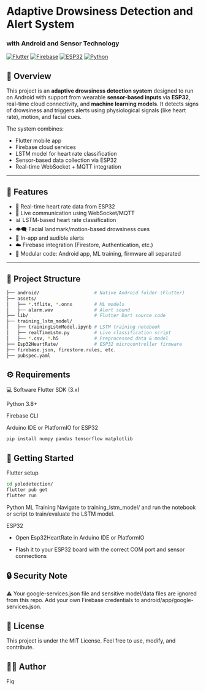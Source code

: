 # Adaptive Drowsiness Detection and Alert System  
### with Android and Sensor Technology

[![Flutter](https://img.shields.io/badge/Flutter-%2302569B.svg?style=for-the-badge&logo=flutter&logoColor=white)]()
[![Firebase](https://img.shields.io/badge/Firebase-ffca28?style=for-the-badge&logo=firebase&logoColor=black)]()
[![ESP32](https://img.shields.io/badge/ESP32-Microcontroller-blue?style=for-the-badge)]()
[![Python](https://img.shields.io/badge/Python-3.x-blue.svg?style=for-the-badge&logo=python&logoColor=white)]()

## 📱 Overview

This project is an **adaptive drowsiness detection system** designed to run on Android with support from wearable **sensor-based inputs** via **ESP32**, real-time cloud connectivity, and **machine learning models**. It detects signs of drowsiness and triggers alerts using physiological signals (like heart rate), motion, and facial cues.

The system combines:

- Flutter mobile app
- Firebase cloud services
- LSTM model for heart rate classification
- Sensor-based data collection via ESP32
- Real-time WebSocket + MQTT integration

---

## 🧠 Features

- 🔄 Real-time heart rate data from ESP32
- 📡 Live communication using WebSocket/MQTT
- 📊 LSTM-based heart rate classification
- 👁️‍🗨️ Facial landmark/motion-based drowsiness cues
- 🔔 In-app and audible alerts
- ☁️ Firebase integration (Firestore, Authentication, etc.)
- 📂 Modular code: Android app, ML training, firmware all separated

---

## 📁 Project Structure

```bash
├── android/                    # Native Android folder (Flutter)
├── assets/
│   ├── *.tflite, *.onnx        # ML models
│   ├── alarm.wav               # Alert sound
├── lib/                        # Flutter Dart source code
├── training_lstm_model/
│   ├── trainingLstmModel.ipynb # LSTM training notebook
│   ├── realTimeLstm.py         # Live classification script
│   ├── *.csv, *.h5             # Preprocessed data & model
├── Esp32HeartRate/             # ESP32 microcontroller firmware
├── firebase.json, firestore.rules, etc.
├── pubspec.yaml

```

## ⚙️ Requirements
💻 Software
Flutter SDK (3.x)

Python 3.8+

Firebase CLI

Arduino IDE or PlatformIO for ESP32

```bash
pip install numpy pandas tensorflow matplotlib
```

## 🚀 Getting Started

Flutter setup

```bash
cd yolodetection/
flutter pub get
flutter run
```

Python ML Training
Navigate to training_lstm_model/ and run the notebook or script to train/evaluate the LSTM model.

ESP32

- Open Esp32HeartRate in Arduino IDE or PlatformIO

- Flash it to your ESP32 board with the correct COM port and sensor connections

## 🔒 Security Note
⚠️ Your google-services.json file and sensitive model/data files are ignored from this repo. Add your own Firebase credentials to android/app/google-services.json.

## 📜 License
This project is under the MIT License.
Feel free to use, modify, and contribute.

## 👨‍💻 Author

Fiq
